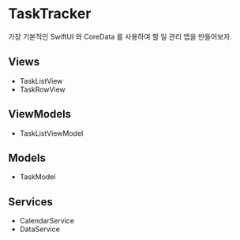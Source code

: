 #  TaskTracker
가장 기본적인 SwiftUI 와 CoreData 를 사용하여 할 일 관리 앱을 만들어보자.

## Views
* TaskListView
* TaskRowView

## ViewModels
* TaskListViewModel

## Models
* TaskModel

## Services
* CalendarService
* DataService

